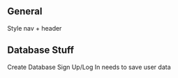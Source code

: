 ## General
Style nav + header

## Database Stuff
Create Database
Sign Up/Log In needs to save user data